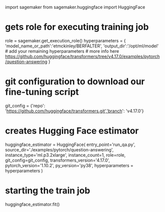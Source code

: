 import sagemaker
from sagemaker.huggingface import HuggingFace

# gets role for executing training job
role = sagemaker.get_execution_role()
hyperparameters = {
	'model_name_or_path':'etmckinley/BERFALTER',
	'output_dir':'/opt/ml/model'
	# add your remaining hyperparameters
	# more info here https://github.com/huggingface/transformers/tree/v4.17.0/examples/pytorch/question-answering
}

# git configuration to download our fine-tuning script
git_config = {'repo': 'https://github.com/huggingface/transformers.git','branch': 'v4.17.0'}

# creates Hugging Face estimator
huggingface_estimator = HuggingFace(
	entry_point='run_qa.py',
	source_dir='./examples/pytorch/question-answering',
	instance_type='ml.p3.2xlarge',
	instance_count=1,
	role=role,
	git_config=git_config,
	transformers_version='4.17.0',
	pytorch_version='1.10.2',
	py_version='py38',
	hyperparameters = hyperparameters
)

# starting the train job
huggingface_estimator.fit()